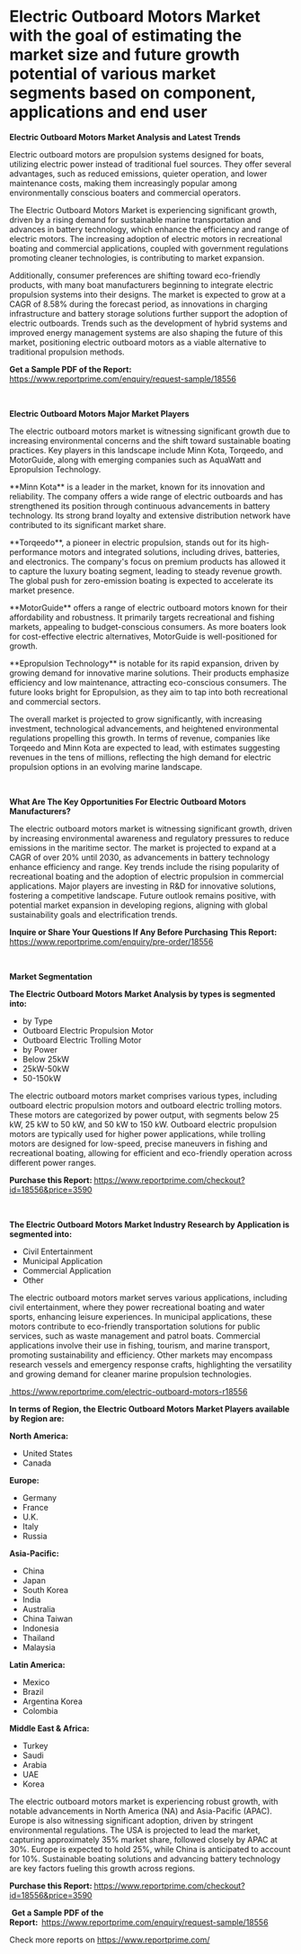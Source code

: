 <p><h1>Electric Outboard Motors Market with the goal of estimating the market size and future growth potential of various market segments based on component, applications and end user</h1></p><p><strong>Electric Outboard Motors Market Analysis and Latest Trends</strong></p>
<p><p>Electric outboard motors are propulsion systems designed for boats, utilizing electric power instead of traditional fuel sources. They offer several advantages, such as reduced emissions, quieter operation, and lower maintenance costs, making them increasingly popular among environmentally conscious boaters and commercial operators.</p><p>The Electric Outboard Motors Market is experiencing significant growth, driven by a rising demand for sustainable marine transportation and advances in battery technology, which enhance the efficiency and range of electric motors. The increasing adoption of electric motors in recreational boating and commercial applications, coupled with government regulations promoting cleaner technologies, is contributing to market expansion.</p><p>Additionally, consumer preferences are shifting toward eco-friendly products, with many boat manufacturers beginning to integrate electric propulsion systems into their designs. The market is expected to grow at a CAGR of 8.58% during the forecast period, as innovations in charging infrastructure and battery storage solutions further support the adoption of electric outboards. Trends such as the development of hybrid systems and improved energy management systems are also shaping the future of this market, positioning electric outboard motors as a viable alternative to traditional propulsion methods.</p></p>
<p><strong>Get a Sample PDF of the Report:&nbsp;</strong> <a href="https://www.reportprime.com/enquiry/request-sample/18556?utm_campaign=3188&utm_medium=2&utm_source=Github&utm_content=ia&utm_term=19032025&utm_id=electric-outboard-motors">https://www.reportprime.com/enquiry/request-sample/18556</a></p>
<p>&nbsp;</p>
<p><strong>Electric Outboard Motors Major Market Players</strong></p>
<p><p>The electric outboard motors market is witnessing significant growth due to increasing environmental concerns and the shift toward sustainable boating practices. Key players in this landscape include Minn Kota, Torqeedo, and MotorGuide, along with emerging companies such as AquaWatt and Epropulsion Technology.</p><p>**Minn Kota** is a leader in the market, known for its innovation and reliability. The company offers a wide range of electric outboards and has strengthened its position through continuous advancements in battery technology. Its strong brand loyalty and extensive distribution network have contributed to its significant market share.</p><p>**Torqeedo**, a pioneer in electric propulsion, stands out for its high-performance motors and integrated solutions, including drives, batteries, and electronics. The company's focus on premium products has allowed it to capture the luxury boating segment, leading to steady revenue growth. The global push for zero-emission boating is expected to accelerate its market presence.</p><p>**MotorGuide** offers a range of electric outboard motors known for their affordability and robustness. It primarily targets recreational and fishing markets, appealing to budget-conscious consumers. As more boaters look for cost-effective electric alternatives, MotorGuide is well-positioned for growth.</p><p>**Epropulsion Technology** is notable for its rapid expansion, driven by growing demand for innovative marine solutions. Their products emphasize efficiency and low maintenance, attracting eco-conscious consumers. The future looks bright for Epropulsion, as they aim to tap into both recreational and commercial sectors.</p><p>The overall market is projected to grow significantly, with increasing investment, technological advancements, and heightened environmental regulations propelling this growth. In terms of revenue, companies like Torqeedo and Minn Kota are expected to lead, with estimates suggesting revenues in the tens of millions, reflecting the high demand for electric propulsion options in an evolving marine landscape.</p></p>
<p>&nbsp;</p>
<p><strong>What Are The Key Opportunities For Electric Outboard Motors Manufacturers?</strong></p>
<p><p>The electric outboard motors market is witnessing significant growth, driven by increasing environmental awareness and regulatory pressures to reduce emissions in the maritime sector. The market is projected to expand at a CAGR of over 20% until 2030, as advancements in battery technology enhance efficiency and range. Key trends include the rising popularity of recreational boating and the adoption of electric propulsion in commercial applications. Major players are investing in R&D for innovative solutions, fostering a competitive landscape. Future outlook remains positive, with potential market expansion in developing regions, aligning with global sustainability goals and electrification trends.</p></p>
<p><strong>Inquire or Share Your Questions If Any Before Purchasing This Report:</strong> <a href="https://www.reportprime.com/enquiry/pre-order/18556?utm_campaign=3188&utm_medium=2&utm_source=Github&utm_content=ia&utm_term=19032025&utm_id=electric-outboard-motors">https://www.reportprime.com/enquiry/pre-order/18556</a></p>
<p>&nbsp;</p>
<p><strong>Market Segmentation</strong></p>
<p><strong>The Electric Outboard Motors Market Analysis by types is segmented into:</strong></p>
<p><ul><li>by Type</li><li>Outboard Electric Propulsion Motor</li><li>Outboard Electric Trolling Motor</li><li>by Power</li><li>Below 25kW</li><li>25kW-50kW</li><li>50-150kW</li></ul></p>
<p><p>The electric outboard motors market comprises various types, including outboard electric propulsion motors and outboard electric trolling motors. These motors are categorized by power output, with segments below 25 kW, 25 kW to 50 kW, and 50 kW to 150 kW. Outboard electric propulsion motors are typically used for higher power applications, while trolling motors are designed for low-speed, precise maneuvers in fishing and recreational boating, allowing for efficient and eco-friendly operation across different power ranges.</p></p>
<p><strong>Purchase this Report:&nbsp;</strong><a href="https://www.reportprime.com/checkout?id=18556&price=3590&utm_campaign=3188&utm_medium=2&utm_source=Github&utm_content=ia&utm_term=19032025&utm_id=electric-outboard-motors">https://www.reportprime.com/checkout?id=18556&price=3590</a></p>
<p>&nbsp;</p>
<p><strong>The Electric Outboard Motors Market Industry Research by Application is segmented into:</strong></p>
<p><ul><li>Civil Entertainment</li><li>Municipal Application</li><li>Commercial Application</li><li>Other</li></ul></p>
<p><p>The electric outboard motors market serves various applications, including civil entertainment, where they power recreational boating and water sports, enhancing leisure experiences. In municipal applications, these motors contribute to eco-friendly transportation solutions for public services, such as waste management and patrol boats. Commercial applications involve their use in fishing, tourism, and marine transport, promoting sustainability and efficiency. Other markets may encompass research vessels and emergency response crafts, highlighting the versatility and growing demand for cleaner marine propulsion technologies.</p></p>
<p><a href="https://www.reportprime.com/electric-outboard-motors-r18556?utm_campaign=3188&utm_medium=2&utm_source=Github&utm_content=ia&utm_term=19032025&utm_id=electric-outboard-motors">&nbsp;https://www.reportprime.com/electric-outboard-motors-r18556</a></p>
<p><strong>In terms of Region, the Electric Outboard Motors Market Players available by Region are:</strong></p>
<p>
    <p> <strong> North America: </strong>
        <ul>
            <li>United States</li>
            <li>Canada</li>
        </ul>
        </p> 
    <p> <strong> Europe: </strong>
        <ul>
            <li>Germany</li>
            <li>France</li>
            <li>U.K.</li>
            <li>Italy</li>
            <li>Russia</li>
        </ul>
        </p> 
    <p> <strong> Asia-Pacific: </strong>
        <ul>
            <li>China</li>
            <li>Japan</li>
            <li>South Korea</li>
            <li>India</li>
            <li>Australia</li>
            <li>China Taiwan</li>
            <li>Indonesia</li>
            <li>Thailand</li>
            <li>Malaysia</li>
        </ul>
        </p> 
    <p> <strong> Latin America: </strong>
        <ul>
            <li>Mexico</li>
            <li>Brazil</li>
            <li>Argentina Korea</li>
            <li>Colombia</li>
        </ul>
        </p> 
    <p> <strong> Middle East & Africa: </strong>
        <ul>
            <li>Turkey</li>
            <li>Saudi</li>
            <li>Arabia</li>
            <li>UAE</li>
            <li>Korea</li>
        </ul>
    </p>
    </p>
<p><p>The electric outboard motors market is experiencing robust growth, with notable advancements in North America (NA) and Asia-Pacific (APAC). Europe is also witnessing significant adoption, driven by stringent environmental regulations. The USA is projected to lead the market, capturing approximately 35% market share, followed closely by APAC at 30%. Europe is expected to hold 25%, while China is anticipated to account for 10%. Sustainable boating solutions and advancing battery technology are key factors fueling this growth across regions.</p></p>
<p><strong>Purchase this Report: </strong><a href="https://www.reportprime.com/checkout?id=18556&price=3590&utm_campaign=3188&utm_medium=2&utm_source=Github&utm_content=ia&utm_term=19032025&utm_id=electric-outboard-motors">https://www.reportprime.com/checkout?id=18556&price=3590</a></p>
<p>&nbsp;<strong>Get a Sample PDF of the Report:&nbsp;&nbsp;</strong><a href="https://www.reportprime.com/enquiry/request-sample/18556?utm_campaign=3188&utm_medium=2&utm_source=Github&utm_content=ia&utm_term=19032025&utm_id=electric-outboard-motors">https://www.reportprime.com/enquiry/request-sample/18556</a></p>
<p><strong></strong></p>
<p>Check more reports on <a href="https://www.reportprime.com/?utm_campaign=3188&utm_medium=2&utm_source=Github&utm_content=ia&utm_term=19032025&utm_id=electric-outboard-motors">https://www.reportprime.com/</a></p>